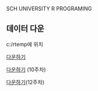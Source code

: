 SCH UNIVERSITY R PROGRAMING

## 데이터 다운
c:/rtemp에 위치


[다운하기](https://www.dropbox.com/scl/fo/1ydk8y95y8xmuiim85x7s/ALVm4Dq_oHMiWbktPX8Coxw?rlkey=w2evn6pskgtj2uat0vgal2rsz&dl=0)

[다운하기](https://www.kaggle.com/competitions/instacart-market-basket-analysis/data) (10주차)

[다운하기](https://www.kaggle.com/datasets/usdot/flight-delays?resource=download)(12주차)
